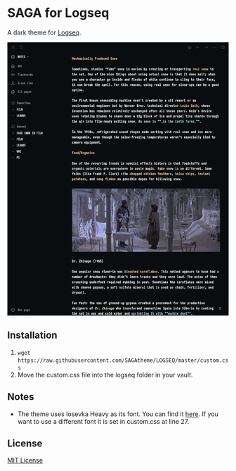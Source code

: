 # SAGA for Logseq

A dark theme for [Logseq](https://logseq.com/).

![Screenshot](./screenshot.png) </br>

## Installation
1. `wget https://raw.githubusercontent.com/SAGAtheme/LOGSEQ/master/custom.css` </br>
2. Move the custom.css file into the logseq folder in your vault. 


## Notes
- The theme uses Iosevka Heavy as its font. You can find it [here](https://github.com/be5invis/Iosevka). If you want to use a different font it is set in custom.css at line 27. </br>

## License

[MIT License](./LICENSE)



